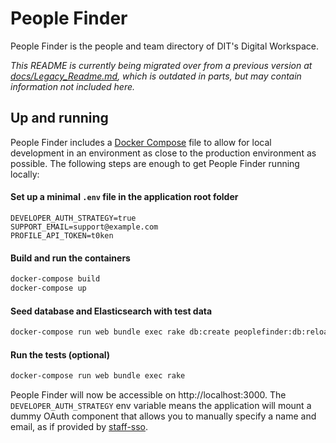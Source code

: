 # People Finder

People Finder is the people and team directory of DIT's Digital Workspace.

_This README is currently being migrated over from a previous version at
[docs/Legacy_Readme.md](docs/docs/Legacy_Readme.md), which is outdated in parts, but may contain
information not included here._

## Up and running

People Finder includes a [Docker Compose](https://docs.docker.com/compose/) file to allow for local
development in an environment as close to the production environment as possible. The following
steps are enough to get People Finder running locally:

#### Set up a minimal `.env` file in the application root folder
```dosini
DEVELOPER_AUTH_STRATEGY=true
SUPPORT_EMAIL=support@example.com
PROFILE_API_TOKEN=t0ken
```

#### Build and run the containers
```bash
docker-compose build
docker-compose up
```

#### Seed database and Elasticsearch with test data
```bash
docker-compose run web bundle exec rake db:create peoplefinder:db:reload
```

#### Run the tests (optional)
```bash
docker-compose run web bundle exec rake
```

People Finder will now be accessible on http://localhost:3000. The `DEVELOPER_AUTH_STRATEGY` env
variable means the application will mount a dummy OAuth component that allows you to manually
specify a name and email, as if provided by [staff-sso](https://github.com/uktrade/staff-sso).

